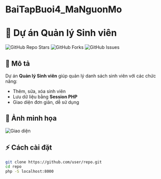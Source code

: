 # BaiTapBuoi4_MaNguonMo
# 🚀 Dự án Quản lý Sinh viên

![GitHub Repo Stars](https://img.shields.io/github/stars/user/repo?style=social)
![GitHub Forks](https://img.shields.io/github/forks/user/repo?style=social)
![GitHub Issues](https://img.shields.io/github/issues/user/repo)

## 📌 Mô tả
Dự án **Quản lý Sinh viên** giúp quản lý danh sách sinh viên với các chức năng:
- Thêm, sửa, xóa sinh viên
- Lưu dữ liệu bằng **Session PHP**
- Giao diện đơn giản, dễ sử dụng

## 📸 Ảnh minh họa
![Giao diện](https://via.placeholder.com/600x300)

## ⚡ Cách cài đặt
```bash
git clone https://github.com/user/repo.git
cd repo
php -S localhost:8000

